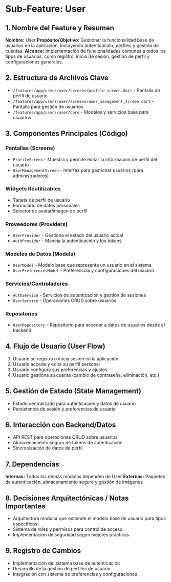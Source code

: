 # Sub-Feature: User

## 1. Nombre del Feature y Resumen
**Nombre:** User
**Propósito/Objetivo:** Gestionar la funcionalidad base de usuarios en la aplicación, incluyendo autenticación, perfiles y gestión de cuentas.
**Alcance:** Implementación de funcionalidades comunes a todos los tipos de usuarios, como registro, inicio de sesión, gestión de perfil y configuraciones generales.

## 2. Estructura de Archivos Clave
* `/features/app/users/user/screens/profile_screen.dart` - Pantalla de perfil de usuario
* `/features/app/users/user/screens/user_management_screen.dart` - Pantalla para gestión de usuarios
* `/features/app/users/user/core` - Modelos y servicios base para usuarios

## 3. Componentes Principales (Código)
### Pantallas (Screens)
* `ProfileScreen` - Muestra y permite editar la información de perfil del usuario
* `UserManagementScreen` - Interfaz para gestionar usuarios (para administradores)

### Widgets Reutilizables
* Tarjeta de perfil de usuario
* Formulario de datos personales
* Selector de avatar/imagen de perfil

### Proveedores (Providers)
* `UserProvider` - Gestiona el estado del usuario actual
* `AuthProvider` - Maneja la autenticación y los tokens

### Modelos de Datos (Models)
* `UserModel` - Modelo base que representa un usuario en el sistema
* `UserPreferencesModel` - Preferencias y configuraciones del usuario

### Servicios/Controladores
* `AuthService` - Servicios de autenticación y gestión de sesiones
* `UserService` - Operaciones CRUD sobre usuarios

### Repositorios
* `UserRepository` - Repositorio para acceder a datos de usuarios desde el backend

## 4. Flujo de Usuario (User Flow)
1. Usuario se registra o inicia sesión en la aplicación
2. Usuario accede y edita su perfil personal
3. Usuario configura sus preferencias y ajustes
4. Usuario gestiona su cuenta (cambio de contraseña, eliminación, etc.)

## 5. Gestión de Estado (State Management)
* Estado centralizado para autenticación y datos de usuario
* Persistencia de sesión y preferencias de usuario

## 6. Interacción con Backend/Datos
* API REST para operaciones CRUD sobre usuarios
* Almacenamiento seguro de tokens de autenticación
* Sincronización de datos de perfil

## 7. Dependencias
**Internas:** Todos los demás módulos dependen de User
**Externas:** Paquetes de autenticación, almacenamiento seguro y gestión de imágenes

## 8. Decisiones Arquitectónicas / Notas Importantes
* Arquitectura modular que extiende el modelo base de usuario para tipos específicos
* Sistema de roles y permisos para control de acceso
* Implementación de seguridad según mejores prácticas

## 9. Registro de Cambios
* Implementación del sistema base de autenticación
* Desarrollo de la gestión de perfiles de usuario
* Integración con sistema de preferencias y configuraciones